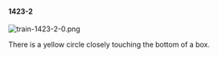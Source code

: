 #### 1423-2
![train-1423-2-0.png](https://github.com/lil-lab/nlvr/raw/master/nlvr/train/images/8/train-1423-2-0.png "train-1423-2-0.png")

There is a yellow circle closely touching the bottom of a box.